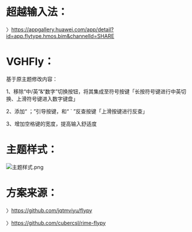 # 超越输入法：

〉https://appgallery.huawei.com/app/detail?id=app.flytype.hmos.bim&channelId=SHARE

# VGHFly：

基于原主题修改内容：

1、移除“中/英”&“数字”切换按钮，将其集成至符号按键「长按符号键进行中英切换、上滑符号键进入数字键盘」

2、添加“ ；”引导按键，和“ ` ”反查按键「上滑按键进行反查」

3、增加空格键的宽度，提高输入舒适度

# 主题样式：

![主题样式.png](https://github.com/zghnby0825/HarmonyNEXT_Rime_input/blob/main/%E4%B8%BB%E9%A2%98%E6%A0%B7%E5%BC%8F.png)

# 方案来源：
〉https://github.com/jqtmviyu/flypy

〉https://github.com/cubercsl/rime-flypy
